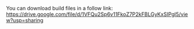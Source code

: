 You can download build files in a follow link: https://drive.google.com/file/d/1VFQu2Sp6v11FkoZ7P2kFBLGyKxSIPgl5/view?usp=sharing
